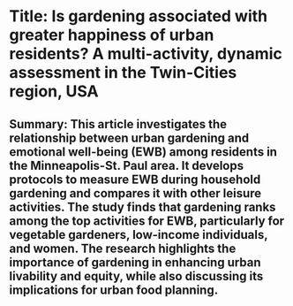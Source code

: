 # Title: Is gardening associated with greater happiness of urban residents? A multi-activity, dynamic assessment in the Twin-Cities region, USA

## Summary: This article investigates the relationship between urban gardening and emotional well-being (EWB) among residents in the Minneapolis-St. Paul area. It develops protocols to measure EWB during household gardening and compares it with other leisure activities. The study finds that gardening ranks among the top activities for EWB, particularly for vegetable gardeners, low-income individuals, and women. The research highlights the importance of gardening in enhancing urban livability and equity, while also discussing its implications for urban food planning.